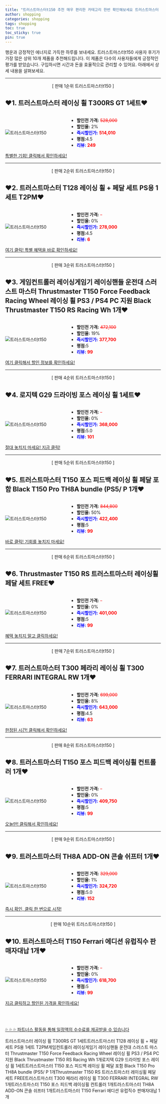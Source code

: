 ```yaml
---
title: "트러스트마스터t150 추천 매우 편리한 카테고리 한번 확인해보세요 트러스트마스터 레이싱 휠 T300RS GT"
author: shopping
categories: shopping
tags: shopping
toc: true
toc_sticky: true
pin: true
---
```

행운과 긍정적인 에너지로 가득한 하루를 보내세요.  트러스트마스터t150 사용자 후기가 가장 많은 상위 10개 제품을 추천해드립니다. 이 제품은 다수의 사용자들에게 긍정적인 평가를 받았습니다. 구입하시면 시간과 돈을 효율적으로 관리할 수 있어요. 아래에서 상세 내용을 살펴보세요.

---
<p class="toplist" style="margin: 0 auto; display: block; width: fit-content;">[ 판매 1순위 트러스트마스터t150 ]</p>

<h2><strong>❤️1. 트러스트마스터 레이싱 휠 T300RS GT 1세트❤️</strong></h2>

<div style="display: flex; align-items: center;">
    <div style="flex: 0.4;">
        <img src="https://thumbnail8.coupangcdn.com/thumbnails/remote/230x230ex/image/vendor_inventory/e6a9/b0f4fe254beb346743dec584b0e7219f2faa28a0162eaa04f64222728bee.jpg" alt="트러스트마스터t150" style="max-width: 100%;">
    </div>
    <div style="flex: 0.6; margin-left: 10px;">
        <ul>
            <li><strong>할인전 가격:</strong> <del style="color: red;">528,000</del></li>
            <li><strong>할인율:</strong> 2%</li>
            <li><span style='color:blue'><strong>즉시할인가:</strong></span> <span style='color:red'><strong>514,010</strong></span></li>
            <li><strong>평점:</strong>4.5</li>
            <li><span style='color:blue'><strong>리뷰:</strong></span> <span style='color:red'><strong>249</strong></span></li>
        </ul>
    </div>
</div>
<div class="center">
    <a href="https://William4Davisa.github.io?lptag=AF9450613&subid=githubio&pageKey=164236686&traceid=V0-153&itemId=471121750&vendorItemId=90467023946" class="myButton">
        특별한 기회! 클릭해서 확인하세요!
    </a>
</div>


---
<p class="toplist" style="margin: 0 auto; display: block; width: fit-content;">[ 판매 2순위 트러스트마스터t150 ]</p>

<h2><strong>❤️2. 트러스트마스터 T128 레이싱 휠 + 페달 세트 PS용 1세트 T2PM❤️</strong></h2>

<div style="display: flex; align-items: center;">
    <div style="flex: 0.4;">
        <img src="https://thumbnail10.coupangcdn.com/thumbnails/remote/230x230ex/image/retail/images/2023/06/27/14/6/9cf9022e-fd98-4fd3-87f6-43b7f8d3752c.jpg" alt="트러스트마스터t150" style="max-width: 100%;">
    </div>
    <div style="flex: 0.6; margin-left: 10px;">
        <ul>
            <li><strong>할인전 가격:</strong> <del style="color: red;">-</del></li>
            <li><strong>할인율:</strong> 0%</li>
            <li><span style='color:blue'><strong>즉시할인가:</strong></span> <span style='color:red'><strong>278,000</strong></span></li>
            <li><strong>평점:</strong>4.5</li>
            <li><span style='color:blue'><strong>리뷰:</strong></span> <span style='color:red'><strong>6</strong></span></li>
        </ul>
    </div>
</div>
<div class="center">
    <a href="https://William4Davisa.github.io?lptag=AF9450613&subid=githubio&pageKey=7427518195&traceid=V0-153&itemId=19283306160&vendorItemId=86398240571" class="myButton">
        여기 클릭! 특별 혜택을 바로 확인하세요!
    </a>
</div>


---
<p class="toplist" style="margin: 0 auto; display: block; width: fit-content;">[ 판매 3순위 트러스트마스터t150 ]</p>

<h2><strong>❤️3. 게임컨트롤러 레이싱게임기 레이싱핸들 운전대 스러스트 마스터 Thrustmaster T150 Force Feedback Racing Wheel 레이싱 휠 PS3 / PS4 PC 지원 Black Thrustmaster T150 RS Racing Wh 1개❤️</strong></h2>

<div style="display: flex; align-items: center;">
    <div style="flex: 0.4;">
        <img src="https://thumbnail8.coupangcdn.com/thumbnails/remote/230x230ex/image/vendor_inventory/3e95/23b62d8e8ca59f3fb8f7764b62b0650631848a8f0dd3589e4f374fc77abb.jpg" alt="트러스트마스터t150" style="max-width: 100%;">
    </div>
    <div style="flex: 0.6; margin-left: 10px;">
        <ul>
            <li><strong>할인전 가격:</strong> <del style="color: red;">472,100</del></li>
            <li><strong>할인율:</strong> 19%</li>
            <li><span style='color:blue'><strong>즉시할인가:</strong></span> <span style='color:red'><strong>377,700</strong></span></li>
            <li><strong>평점:</strong>5</li>
            <li><span style='color:blue'><strong>리뷰:</strong></span> <span style='color:red'><strong>99</strong></span></li>
        </ul>
    </div>
</div>
<div class="center">
    <a href="https://William4Davisa.github.io?lptag=AF9450613&subid=githubio&pageKey=6547851397&traceid=V0-153&itemId=14605383048&vendorItemId=86797647525" class="myButton">
        여기 클릭해서 할인 정보를 확인하세요!
    </a>
</div>


---
<p class="toplist" style="margin: 0 auto; display: block; width: fit-content;">[ 판매 4순위 트러스트마스터t150 ]</p>

<h2><strong>❤️4. 로지텍 G29 드라이빙 포스 레이싱 휠 1세트❤️</strong></h2>

<div style="display: flex; align-items: center;">
    <div style="flex: 0.4;">
        <img src="https://thumbnail9.coupangcdn.com/thumbnails/remote/230x230ex/image/retail/images/2019/12/05/17/3/6dfa67dc-3b21-4ad8-b6ac-0f2fd600f677.jpg" alt="트러스트마스터t150" style="max-width: 100%;">
    </div>
    <div style="flex: 0.6; margin-left: 10px;">
        <ul>
            <li><strong>할인전 가격:</strong> <del style="color: red;">-</del></li>
            <li><strong>할인율:</strong> 0%</li>
            <li><span style='color:blue'><strong>즉시할인가:</strong></span> <span style='color:red'><strong>368,000</strong></span></li>
            <li><strong>평점:</strong>5.0</li>
            <li><span style='color:blue'><strong>리뷰:</strong></span> <span style='color:red'><strong>101</strong></span></li>
        </ul>
    </div>
</div>
<div class="center">
    <a href="https://William4Davisa.github.io?lptag=AF9450613&subid=githubio&pageKey=7121449149&traceid=V0-153&itemId=17831636205&vendorItemId=70010114141" class="myButton">
        절대 놓치지 마세요! 지금 클릭!
    </a>
</div>


---
<p class="toplist" style="margin: 0 auto; display: block; width: fit-content;">[ 판매 5순위 트러스트마스터t150 ]</p>

<h2><strong>❤️5. 트러스트마스터 T150 포스 피드백 레이싱 휠 페달 포함 Black T150 Pro TH8A bundle (PS5/ P 1개❤️</strong></h2>

<div style="display: flex; align-items: center;">
    <div style="flex: 0.4;">
        <img src="https://thumbnail7.coupangcdn.com/thumbnails/remote/230x230ex/image/vendor_inventory/d48c/41d94ddb95b11efb13dbd8e4821e198827d523b869344f48fa96a6097329.jpg" alt="트러스트마스터t150" style="max-width: 100%;">
    </div>
    <div style="flex: 0.6; margin-left: 10px;">
        <ul>
            <li><strong>할인전 가격:</strong> <del style="color: red;">844,800</del></li>
            <li><strong>할인율:</strong> 50%</li>
            <li><span style='color:blue'><strong>즉시할인가:</strong></span> <span style='color:red'><strong>422,400</strong></span></li>
            <li><strong>평점:</strong>5</li>
            <li><span style='color:blue'><strong>리뷰:</strong></span> <span style='color:red'><strong>99</strong></span></li>
        </ul>
    </div>
</div>
<div class="center">
    <a href="https://William4Davisa.github.io?lptag=AF9450613&subid=githubio&pageKey=6624786285&traceid=V0-153&itemId=15077178032&vendorItemId=89233786480" class="myButton">
        바로 클릭! 기회를 놓치지 마세요!
    </a>
</div>


---
<p class="toplist" style="margin: 0 auto; display: block; width: fit-content;">[ 판매 6순위 트러스트마스터t150 ]</p>

<h2><strong>❤️6. Thrustmaster T150 RS 트러스트마스터 레이싱휠 페달 세트 FREE❤️</strong></h2>

<div style="display: flex; align-items: center;">
    <div style="flex: 0.4;">
        <img src="https://thumbnail6.coupangcdn.com/thumbnails/remote/230x230ex/image/vendor_inventory/687b/1e1a6d8b13ff3f5ce6cb03a84861c372162646b55cddfd1457088caa0dcd.jpg" alt="트러스트마스터t150" style="max-width: 100%;">
    </div>
    <div style="flex: 0.6; margin-left: 10px;">
        <ul>
            <li><strong>할인전 가격:</strong> <del style="color: red;">-</del></li>
            <li><strong>할인율:</strong> 0%</li>
            <li><span style='color:blue'><strong>즉시할인가:</strong></span> <span style='color:red'><strong>401,000</strong></span></li>
            <li><strong>평점:</strong>5</li>
            <li><span style='color:blue'><strong>리뷰:</strong></span> <span style='color:red'><strong>99</strong></span></li>
        </ul>
    </div>
</div>
<div class="center">
    <a href="https://William4Davisa.github.io?lptag=AF9450613&subid=githubio&pageKey=6758807823&traceid=V0-153&itemId=15833052516&vendorItemId=83044636083" class="myButton">
        혜택 놓치지 말고 클릭하세요!
    </a>
</div>


---
<p class="toplist" style="margin: 0 auto; display: block; width: fit-content;">[ 판매 7순위 트러스트마스터t150 ]</p>

<h2><strong>❤️7. 트러스트마스터 T300 페라리 레이싱 휠 T300 FERRARI INTEGRAL RW 1개❤️</strong></h2>

<div style="display: flex; align-items: center;">
    <div style="flex: 0.4;">
        <img src="https://thumbnail8.coupangcdn.com/thumbnails/remote/230x230ex/image/vendor_inventory/b3de/a480bb2454ddbf400e404266b30116181c702b59ffef73ad1232ce328b97.jpg" alt="트러스트마스터t150" style="max-width: 100%;">
    </div>
    <div style="flex: 0.6; margin-left: 10px;">
        <ul>
            <li><strong>할인전 가격:</strong> <del style="color: red;">699,000</del></li>
            <li><strong>할인율:</strong> 8%</li>
            <li><span style='color:blue'><strong>즉시할인가:</strong></span> <span style='color:red'><strong>643,000</strong></span></li>
            <li><strong>평점:</strong>4.5</li>
            <li><span style='color:blue'><strong>리뷰:</strong></span> <span style='color:red'><strong>63</strong></span></li>
        </ul>
    </div>
</div>
<div class="center">
    <a href="https://William4Davisa.github.io?lptag=AF9450613&subid=githubio&pageKey=326394430&traceid=V0-153&itemId=1044648694&vendorItemId=85284075132" class="myButton">
        한정된 시간! 클릭해서 확인하세요!
    </a>
</div>


---
<p class="toplist" style="margin: 0 auto; display: block; width: fit-content;">[ 판매 8순위 트러스트마스터t150 ]</p>

<h2><strong>❤️8. 트러스트마스터 T150 포스 피드백 레이싱휠 컨트롤러 1개❤️</strong></h2>

<div style="display: flex; align-items: center;">
    <div style="flex: 0.4;">
        <img src="https://thumbnail9.coupangcdn.com/thumbnails/remote/230x230ex/image/vendor_inventory/4662/37bd1026b16fdbcee686170271e9f34112f51d551fc842f704388d6c8830.jpg" alt="트러스트마스터t150" style="max-width: 100%;">
    </div>
    <div style="flex: 0.6; margin-left: 10px;">
        <ul>
            <li><strong>할인전 가격:</strong> <del style="color: red;">-</del></li>
            <li><strong>할인율:</strong> 0%</li>
            <li><span style='color:blue'><strong>즉시할인가:</strong></span> <span style='color:red'><strong>409,750</strong></span></li>
            <li><strong>평점:</strong>5</li>
            <li><span style='color:blue'><strong>리뷰:</strong></span> <span style='color:red'><strong>99</strong></span></li>
        </ul>
    </div>
</div>
<div class="center">
    <a href="https://William4Davisa.github.io?lptag=AF9450613&subid=githubio&pageKey=7846317686&traceid=V0-153&itemId=21373822458&vendorItemId=88431089738" class="myButton">
        오늘만! 클릭해서 확인하세요!
    </a>
</div>


---
<p class="toplist" style="margin: 0 auto; display: block; width: fit-content;">[ 판매 9순위 트러스트마스터t150 ]</p>

<h2><strong>❤️9. 트러스트마스터 TH8A ADD-ON 콘솔 쉬프터 1개❤️</strong></h2>

<div style="display: flex; align-items: center;">
    <div style="flex: 0.4;">
        <img src="https://thumbnail6.coupangcdn.com/thumbnails/remote/230x230ex/image/retail/images/2018/07/09/15/2/7627c156-1fd7-4317-9db4-aab35fa34bd5.jpg" alt="트러스트마스터t150" style="max-width: 100%;">
    </div>
    <div style="flex: 0.6; margin-left: 10px;">
        <ul>
            <li><strong>할인전 가격:</strong> <del style="color: red;">329,000</del></li>
            <li><strong>할인율:</strong> 1%</li>
            <li><span style='color:blue'><strong>즉시할인가:</strong></span> <span style='color:red'><strong>324,720</strong></span></li>
            <li><strong>평점:</strong>5.0</li>
            <li><span style='color:blue'><strong>리뷰:</strong></span> <span style='color:red'><strong>152</strong></span></li>
        </ul>
    </div>
</div>
<div class="center">
    <a href="https://William4Davisa.github.io?lptag=AF9450613&subid=githubio&pageKey=108140293&traceid=V0-153&itemId=327319412&vendorItemId=3802143799" class="myButton">
        즉시 확인, 클릭 한 번으로 시작!
    </a>
</div>


---
<p class="toplist" style="margin: 0 auto; display: block; width: fit-content;">[ 판매 10순위 트러스트마스터t150 ]</p>

<h2><strong>❤️10. 트러스트마스터 T150 Ferrari 에디션 유럽직수 판매자대납 1개❤️</strong></h2>

<div style="display: flex; align-items: center;">
    <div style="flex: 0.4;">
        <img src="https://thumbnail6.coupangcdn.com/thumbnails/remote/230x230ex/image/vendor_inventory/45bd/82d14c63ca1b4e4b53a4cbeb131e7d8d64e6b4b5256f01dca4b0ba008f53.jpg" alt="트러스트마스터t150" style="max-width: 100%;">
    </div>
    <div style="flex: 0.6; margin-left: 10px;">
        <ul>
            <li><strong>할인전 가격:</strong> <del style="color: red;">-</del></li>
            <li><strong>할인율:</strong> 0%</li>
            <li><span style='color:blue'><strong>즉시할인가:</strong></span> <span style='color:red'><strong>618,700</strong></span></li>
            <li><strong>평점:</strong>5</li>
            <li><span style='color:blue'><strong>리뷰:</strong></span> <span style='color:red'><strong>99</strong></span></li>
        </ul>
    </div>
</div>
<div class="center">
    <a href="https://William4Davisa.github.io?lptag=AF9450613&subid=githubio&pageKey=7722231746&traceid=V0-153&itemId=20728289171&vendorItemId=87798962558" class="myButton">
        지금 클릭하고 할인된 가격을 확인하세요!
    </a>
</div>

<br><br><br>[💦 💦 💦 파트너스 활동을 통해 일정액의 수수료를 제공받을 수 있습니다](https://link.coupang.com/a/bcpT2c)<br><br>트러스트마스터 레이싱 휠 T300RS GT 1세트트러스트마스터 T128 레이싱 휠 + 페달 세트 PS용 1세트 T2PM게임컨트롤러 레이싱게임기 레이싱핸들 운전대 스러스트 마스터 Thrustmaster T150 Force Feedback Racing Wheel 레이싱 휠 PS3 / PS4 PC 지원 Black Thrustmaster T150 RS Racing Wh 1개로지텍 G29 드라이빙 포스 레이싱 휠 1세트트러스트마스터 T150 포스 피드백 레이싱 휠 페달 포함 Black T150 Pro TH8A bundle (PS5/ P 1개Thrustmaster T150 RS 트러스트마스터 레이싱휠 페달 세트 FREE트러스트마스터 T300 페라리 레이싱 휠 T300 FERRARI INTEGRAL RW 1개트러스트마스터 T150 포스 피드백 레이싱휠 컨트롤러 1개트러스트마스터 TH8A ADD-ON 콘솔 쉬프터 1개트러스트마스터 T150 Ferrari 에디션 유럽직수 판매자대납 1개